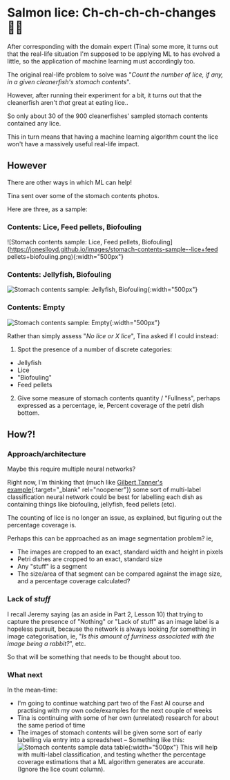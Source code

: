 # Salmon lice: Ch-ch-ch-ch-changes 👨‍🎤

After corresponding with the domain expert (Tina) some more, it turns out that the real-life situation I'm supposed to be applying ML to has evolved a little, so the application of machine learning must accordingly too.

The original real-life problem to solve was "*Count the number of lice, if any, in a given cleanerfish's stomach contents*".

However, after running their experiment for a bit, it turns out that the cleanerfish aren't *that* great at eating lice..

So only about 30 of the 900 cleanerfishes' sampled stomach contents contained any lice.

This in turn means that having a machine learning algorithm count the lice won't have a massively useful real-life impact.

## However

There are other ways in which ML can help!

Tina sent over some of the stomach contents photos.

Here are three, as a sample:

### Contents: Lice, Feed pellets, Biofouling
![Stomach contents sample: Lice, Feed pellets, Biofouling](https://joneslloyd.github.io/images/stomach-contents-sample--lice+feed pellets+biofouling.png){:width="500px"}

### Contents: Jellyfish, Biofouling
![Stomach contents sample: Jellyfish, Biofouling](https://joneslloyd.github.io/images/stomach-contents-sample--jellyfish+biofouling.png){:width="500px"}

### Contents: Empty
![Stomach contents sample: Empty](https://joneslloyd.github.io/images/stomach-contents-sample--empty.png){:width="500px"}

Rather than simply assess "*No lice or X lice*", Tina asked if I could instead:

1) Spot the presence of a number of discrete categories:
  - Jellyfish
  - Lice
  - "Biofouling"
  - Feed pellets

2) Give some measure of stomach contents quantity / "Fullness", perhaps expressed as a percentage, ie, Percent coverage of the petri dish bottom.

## How?!

### Approach/architecture

Maybe this require multiple neural networks?

Right now, I'm thinking that (much like [Gilbert Tanner's example](https://gilberttanner.com/blog/fastai-multi-label-image-classification){:target="_blank" rel="noopener"}) some sort of multi-label classification neural network could be best for labelling each dish as containing things like biofouling, jellyfish, feed pellets (etc).

The counting of lice is no longer an issue, as explained, but figuring out the percentage coverage is.

Perhaps this can be approached as an image segmentation problem? ie,

- The images are cropped to an exact, standard width and height in pixels
- Petri dishes are cropped to an exact, standard size
- Any "stuff" is a segment
- The size/area of that segment can be compared against the image size, and a percentage coverage calculated?

### Lack of *stuff*

I recall Jeremy saying (as an aside in Part 2, Lesson 10) that trying to capture the presence of "Nothing" or "Lack of stuff" as an image label is a hopeless pursuit, because the network is always looking *for* something in image categorisation, ie, "*Is this amount of furriness associated with the image being a rabbit?*", etc.

So that will be something that needs to be thought about too.

### What next

In the mean-time:

- I'm going to continue watching part two of the Fast AI course and practising with my own code/examples for the next couple of weeks
- Tina is continuing with some of her own (unrelated) research for about the same period of time
- The images of stomach contents will be given some sort of early labelling via entry into a spreadsheet – Something like this: ![Stomach contents sample data table](https://joneslloyd.github.io/images/stomach-contents-mock-table.png){:width="500px"} This will help with multi-label classification, and testing whether the percentage coverage estimations that a ML algorithm generates are accurate. (Ignore the lice count column).
